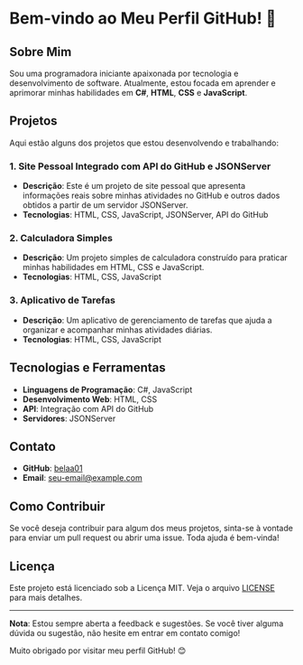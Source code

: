 # Bem-vindo ao Meu Perfil GitHub! 👋

## Sobre Mim
Sou uma programadora iniciante apaixonada por tecnologia e desenvolvimento de software. Atualmente, estou focada em aprender e aprimorar minhas habilidades em **C#**, **HTML**, **CSS** e **JavaScript**.

## Projetos
Aqui estão alguns dos projetos que estou desenvolvendo e trabalhando:

### 1. Site Pessoal Integrado com API do GitHub e JSONServer
- **Descrição**: Este é um projeto de site pessoal que apresenta informações reais sobre minhas atividades no GitHub e outros dados obtidos a partir de um servidor JSONServer.
- **Tecnologias**: HTML, CSS, JavaScript, JSONServer, API do GitHub

### 2. Calculadora Simples
- **Descrição**: Um projeto simples de calculadora construído para praticar minhas habilidades em HTML, CSS e JavaScript.
- **Tecnologias**: HTML, CSS, JavaScript

### 3. Aplicativo de Tarefas
- **Descrição**: Um aplicativo de gerenciamento de tarefas que ajuda a organizar e acompanhar minhas atividades diárias.
- **Tecnologias**: HTML, CSS, JavaScript

## Tecnologias e Ferramentas
- **Linguagens de Programação**: C#, JavaScript
- **Desenvolvimento Web**: HTML, CSS
- **API**: Integração com API do GitHub
- **Servidores**: JSONServer

## Contato
- **GitHub**: [belaa01](https://github.com/belaa01)
- **Email**: [seu-email@example.com](mailto:seu-email@example.com)

## Como Contribuir
Se você deseja contribuir para algum dos meus projetos, sinta-se à vontade para enviar um pull request ou abrir uma issue. Toda ajuda é bem-vinda!

## Licença
Este projeto está licenciado sob a Licença MIT. Veja o arquivo [LICENSE](LICENSE) para mais detalhes.

---

**Nota**: Estou sempre aberta a feedback e sugestões. Se você tiver alguma dúvida ou sugestão, não hesite em entrar em contato comigo!

Muito obrigado por visitar meu perfil GitHub! 😊

<!---
belaa01/belaa01 is a ✨ special ✨ repository because its `README.md` (this file) appears on your GitHub profile.
You can click the Preview link to take a look at your changes.
--->

